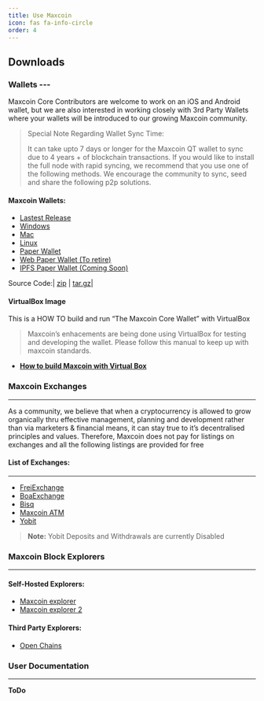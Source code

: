 ```yaml
---
title: Use Maxcoin
icon: fas fa-info-circle
order: 4
---
```


## Downloads

### Wallets ---
Maxcoin Core Contributors are welcome to work on an iOS and Android wallet, but we are also interested in working closely with 3rd Party Wallets where your wallets will be introduced to our growing Maxcoin community.

> Special Note Regarding Wallet Sync Time:
>
>  It can take upto 7 days or longer for the Maxcoin QT wallet to sync due to 4 years + of blockchain transactions.
>  If you would like to install the full node with rapid syncing, we recommend that you use one of the following methods.
>  We encourage the community to sync, seed and share the following p2p solutions.


#### Maxcoin Wallets:

  * [Lastest Release](https://github.com/Max-Coin/maxcoin/releases/download/v0.9.4.2/)
  * [Windows](https://github.com/Max-Coin/maxcoin/releases/download/v0.9.4.2/maxcoin-installer.exe)
  * [Mac](https://github.com/Max-Coin/maxcoin/releases/download/v0.9.4.2/MaxCoin-QT.dmg)
  * [Linux](https://github.com/Max-Coin/maxcoin/releases/download/v0.9.4.2/linux_wallet_x64.deb)
  * [Paper Wallet](https://github.com/Max-Coin/paper-wallet-generator)
  * [Web Paper Wallet (To retire)](https://maxaddress.org/)
  * [IPFS Paper Wallet (Coming Soon)]()

Source Code:| [zip](https://github.com/Max-Coin/maxcoin/archive/refs/tags/v0.9.4.2.zip) | [tar.gz](https://github.com/Max-Coin/maxcoin/archive/refs/tags/v0.9.4.2.tar.gz)|

#### VirtualBox Image
This is a HOW TO build and run “The Maxcoin Core Wallet” with VirtualBox

  > Maxcoin’s enhacements are being done using VirtualBox for testing and developing the wallet.
  > Please follow this manual to keep up with maxcoin standards.

  * [**How to build Maxcoin with Virtual Box**](https://github.com/Max-Coin/virtualbox-dev-environment)
 
### Maxcoin Exchanges
---
As a community, we believe that when a cryptocurrency is allowed to grow organically thru effective management, planning and development rather than via marketers & financial means, it can stay true to it’s decentralised principles and values. Therefore, Maxcoin does not pay for listings on exchanges and all the following listings are provided for free

#### List of Exchanges:
---

  * [FreiExchange](https://freiexchange.com/market/MAX/BTC)
  * [BoaExchange ](https://www.boaexchange.com/market/MAX_BTC)
  * [Bisq](https://bisq.network/)
  * [Maxcoin ATM ](https://www.generalbytes.com/)
  * [Yobit](https://yobit.net/en/trade/MAX/BTC)

> **Note:** Yobit Deposits and Withdrawals are currently Disabled

### Maxcoin Block Explorers
---

#### Self-Hosted Explorers:
  * [Maxcoin explorer](https://explorer.maxcoinproject.net/) 
  * [Maxcoin explorer 2](https://explorer2.maxcoinproject.net/) 

#### Third Party Explorers:
  * [Open Chains](https://openchains.info/coin/maxcoin/blocks)

### User Documentation
---

**ToDo**
